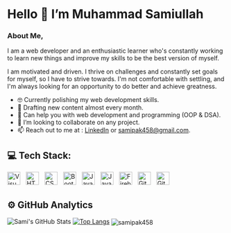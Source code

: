  #                                                     Hello 👋 I’m Muhammad Samiullah
 
### About Me,

I am a web developer and an enthusiastic learner who's constantly working to learn new things and improve my skills to be the best version of myself.

I am motivated and driven. I thrive on challenges and constantly set goals for myself, so I have to strive towards. I'm not comfortable with settling, and I'm always looking for an opportunity to do better and achieve greatness.

- :nerd_face: Currently polishing my web development skills.
- 🌱 Drafting new content almost every month.
- :speech_balloon: Can help you with web development and programming (OOP & DSA).
- 💞️ I’m looking to collaborate on any project.
- 📫 Reach out to me at : [LinkedIn](https://www.linkedin.com/in/muhammad-samiullah-2002/) or samipak458@gmail.com.


## 💻 Tech Stack:

<img align="left" alt="Visual Studio Code" width="30px" src="https://cdn.jsdelivr.net/gh/devicons/devicon/icons/vscode/vscode-original.svg" style="padding-right:10px;"/>
<img align="left" alt="HTML5" width="30px" src="https://cdn.jsdelivr.net/gh/devicons/devicon/icons/html5/html5-original.svg" style="padding-right:10px;" />
<img align="left" alt="CSS3" width="30px" src="https://cdn.jsdelivr.net/gh/devicons/devicon/icons/css3/css3-original.svg" style="padding-right:10px;" />
<img align="left" alt="Bootstrap" width="30px" src="https://cdn.jsdelivr.net/gh/devicons/devicon/icons/bootstrap/bootstrap-plain-wordmark.svg" style="padding-right:10px;"/>
<img align="left" alt="JavaScript" width="30px" src="https://cdn.jsdelivr.net/gh/devicons/devicon/icons/javascript/javascript-original.svg" style="padding-right:10px;"/>
<img align="left" alt="Java" width="30px" src="https://cdn.jsdelivr.net/gh/devicons/devicon/icons/java/java-original.svg" style="padding-right:10px;"/>
<img align="left" alt="Firebase" width="30px" src="https://cdn.jsdelivr.net/gh/devicons/devicon/icons/firebase/firebase-plain-wordmark.svg" style="padding-right:10px;"/>
<img align="left" alt="Git" width="30px" src="https://cdn.jsdelivr.net/gh/devicons/devicon/icons/git/git-original.svg" style="padding-right:10px;" />
<img align="left" alt="GitHub" width="30px" src="https://user-images.githubusercontent.com/3369400/139448065-39a229ba-4b06-434b-bc67-616e2ed80c8f.png" style="padding-right:10px;" />

<br><br>


## ⚙️ GitHub Analytics

![Sami's GitHub Stats](https://github-readme-stats.vercel.app/api?username=samipak458&show_icons=true&theme=dark)
[![Top Langs](https://github-readme-stats.vercel.app/api/top-langs/?username=samipak458&layout=compact&theme=dark)](https://github.com/samipak458/github-readme-stats)
<img align="center" src="https://github-readme-streak-stats.herokuapp.com/?user=samipak458&layout=compact&theme=dark" alt="samipak458"/>



<!---
samipak458/samipak458 is a ✨ special ✨ repository because its `README.md` (this file) appears on your GitHub profile.
You can click the Preview link to take a look at your changes.
--->
